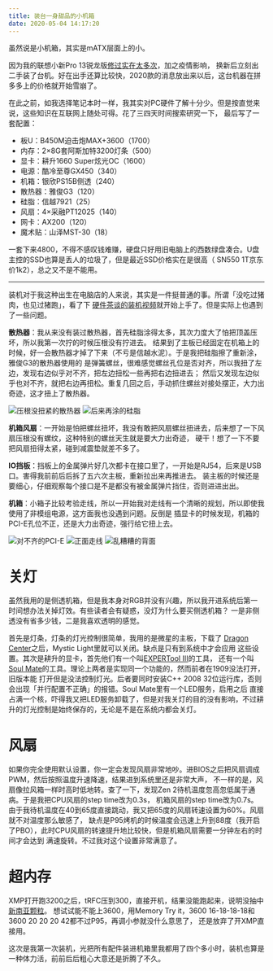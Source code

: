 ```yaml
---
title: 装台一身甜品的小机箱
date: 2020-05-04 14:17:20
---
```


虽然说是小机箱，其实是mATX层面上的小。
<!--more-->

因为我的联想小新Pro 13锐龙版[修过实在太多次](https://twitter.com/Wordless_Echo/status/1209383991989587968)，加之疫情影响，
换新后立刻出二手装了台机。好在出手还算比较快，2020款的消息放出来以后，这台机器在拼多多上的价格就开始雪崩了。

在此之前，如我选择笔记本时一样，我其实对PC硬件了解十分少。但是按直觉来说，这些知识在互联网上随处可得。花了三四天时间搜索研究一下，
最后写了一套配置：

- 板U：B450M迫击炮MAX+3600（1700）
- 内存：2×8G套阿斯加特3200灯条（500）
- 显卡：耕升1660 Super炫光OC（1600）
- 电源：酷冷至尊GX450（340）
- 机箱：银欣PS15B侧透（240）
- 散热器：雅俊G3（120）
- 硅脂：信越7921（25）
- 风扇：4×采融PT12025（140）
- 网卡：AX200（120）
- 魔术贴：山泽MST-30（18）

一套下来4800，不得不感叹钱难赚，硬盘只好用旧电脑上的西数绿盘凑合。U盘主控的SSD也算是丢人的垃圾了，但是最近SSD价格实在是很高（
SN550 1T京东价1k2），总之又不是不能用。

----

装机对于我这种出生在电脑店的人来说，其实是一件挺普通的事。所谓「没吃过猪肉，也见过猪跑」，看了下
[硬件茶谈的装机视频](https://www.bilibili.com/video/BV1jE411e7hw)就开始上手了。但是实际上也遇到了一些问题。

**散热器**：我从来没有装过散热器，首先硅脂涂得太多，其次力度大了怕把顶盖压坏，所以我第一次拧的时候压根没有拧进去。
结果到了主板已经固定在机箱上的时候，好一会散热器才掉了下来（不亏是信越水泥）。于是我把硅脂擦了重新涂，雅俊G3的散热器使用的
是弹簧螺丝，很难感觉螺丝孔位是否对齐，所以我扭了左边，发现右边似乎对不齐，把左边扭松一些再把右边扭进去；
然后又发现左边似乎也对不齐，就把右边再扭松。重复几回之后，手动抓住螺丝对接处摆正，大力出奇迹，这才扭上了散热器。

![压根没扭紧的散热器](https://i.loli.net/2020/05/04/iqwxrPQfSsHhKpk.jpg)
![后来再涂的硅脂](https://i.loli.net/2020/05/04/LK5CsqkAZYwQxHd.jpg)

**机箱风扇**：一开始是怕把螺丝扭坏，我没有敢把风扇螺丝扭进去，后来想了一下风扇压根没有螺纹，这种特别的螺丝天生就是要大力出奇迹，
硬干！想了一下不要把风扇扭得太紧，碰到减震垫就差不多了。

**IO挡板**：挡板上的金属弹片好几次都卡在接口里了，一开始是RJ54，后来是USB口。害得我前前后后拆了五六次主板，重新拉出来再推进去。
装主板的时候还是要细心，仔细观察每个接口是不是都没有被金属弹片挡住，否则进进出出。

**机箱**：小箱子比较考验走线，所以一开始我对走线有一个清晰的规划，所以即使我使用了非模组电源，这方面我也没遇到问题。反倒是
插显卡的时候发现，机箱的PCI-E孔位不正，还是大力出奇迹，强行给它扭上去。

![对不齐的PCI-E](https://i.loli.net/2020/05/04/EHkdFw4gGzOpRVA.jpg)
![正面走线](https://i.loli.net/2020/05/04/4QpRT351GBuwdOn.jpg)
![乱糟糟的背面](https://i.loli.net/2020/05/04/kynjMgSTCql8W4P.jpg)

# 关灯

虽然我用的是侧透机箱，但是我本身对RGB并没有兴趣，所以我开进系统后第一时间想办法关掉灯效。有些读者会有疑惑，没灯为什么要买侧透机箱？
一是非侧透没有省多少钱，二是我喜欢透明的感觉。

首先是灯条，灯条的灯光控制很简单，我用的是微星的主板，下载了
[Dragon Center](https://cn.msi.com/Landing/dragon-center-download)之后，Mystic Light里就可以关闭。缺点是只有到系统中才会应用
这些设置。其次是耕升的显卡，首先他们有一个叫[EXPERTool III](http://www.gainward.cn/Home/ExperTool)的工具，
还有一个叫[Soul Mate](http://www.gainward.cn/Home/Mate)的工具。理论上两者是实现同一个功能的，然而前者在1909没法打开，旧版本能
打开但是没法控制灯光。后者要同时安装C++ 2008 32位运行库，否则会出现「并行配置不正确」的报错。Soul Mate里有一个LED服务，启用之后
直接占满一个核，吓得我又把LED服务卸载了，但是对我关灯的目的没有影响，不过耕升的灯光控制是始终保存的，无论是不是在系统内都会关灯。

# 风扇

如果你完全使用默认设置，你一定会发现风扇非常地吵。进BIOS之后把风扇调成PWM，然后按照温度升速降速，结果进到系统里还是非常大声，
不一样的是，风扇像拉风箱一样时高时低地转。查了一下，发现Zen 2待机温度忽高忽低属于通病。于是我把CPU风扇的step time改为0.3s，
机箱风扇的step time改为0.7s。由于我待机温度在40到65度直接跳动，我又把65度的风扇转速设置为60%。风扇就不对温度那么敏感了，
缺点是P95烤机的时候温度会迅速上升到88度（我开启了PBO），此时CPU风扇的转速提升地比较快，但是机箱风扇需要一分钟左右的时间才会达到
满速旋转。不过我对这个设置非常满意了。

# 超内存

XMP打开跑3200之后，tRFC压到300，直接开机，结果没能跑起来，说明没抽中[新南亚颗粒](https://tieba.baidu.com/p/6417603570)。
想试试能不能上3600，用Memory Try it，3600 16-18-18-18和3600 20 20 20 42都不过P95，再调小参就没什么意思了，
还是放弃了开XMP直接用。

这次是我第一次装机，光把所有配件装进机箱里我都用了四个多小时，装机也算是一种体力活，前前后后粗心大意还是折腾了不久。
